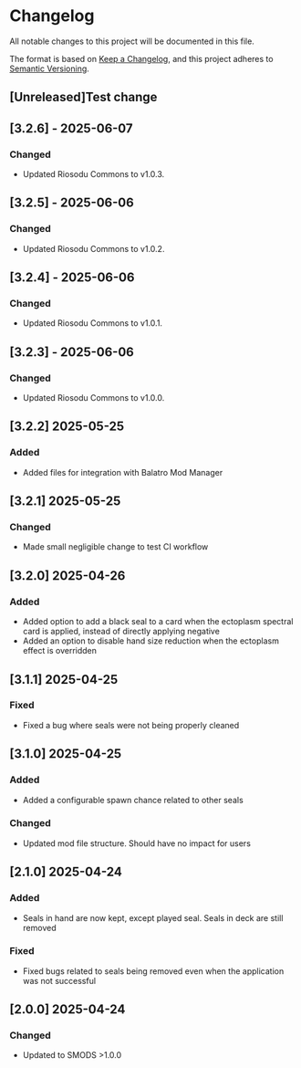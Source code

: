 # Changelog
All notable changes to this project will be documented in this file.

The format is based on [Keep a Changelog](https://keepachangelog.com/en/1.0.0/),
and this project adheres to [Semantic Versioning](https://semver.org/spec/v2.0.0.html).

## [Unreleased]Test change

## [3.2.6] - 2025-06-07

### Changed
- Updated Riosodu Commons to v1.0.3.

## [3.2.5] - 2025-06-06

### Changed
- Updated Riosodu Commons to v1.0.2.

## [3.2.4] - 2025-06-06

### Changed
- Updated Riosodu Commons to v1.0.1.

## [3.2.3] - 2025-06-06

### Changed
- Updated Riosodu Commons to v1.0.0.

## [3.2.2] 2025-05-25
### Added
- Added files for integration with Balatro Mod Manager

## [3.2.1] 2025-05-25
### Changed
- Made small negligible change to test CI workflow

## [3.2.0] 2025-04-26
### Added
- Added option to add a black seal to a card when the ectoplasm spectral card is applied, instead of directly applying negative
- Added an option to disable hand size reduction when the ectoplasm effect is overridden

## [3.1.1] 2025-04-25
### Fixed
- Fixed a bug where seals were not being properly cleaned

## [3.1.0] 2025-04-25
### Added
- Added a configurable spawn chance related to other seals

### Changed
- Updated mod file structure. Should have no impact for users

## [2.1.0] 2025-04-24
### Added
- Seals in hand are now kept, except played seal. Seals in deck are still removed

### Fixed
- Fixed bugs related to seals being removed even when the application was not successful

## [2.0.0] 2025-04-24
### Changed
- Updated to SMODS >1.0.0
